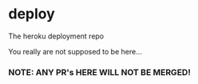 # deploy

The heroku deployment repo

You really are not supposed to be here...

### NOTE: ANY PR's HERE WILL NOT BE MERGED!
